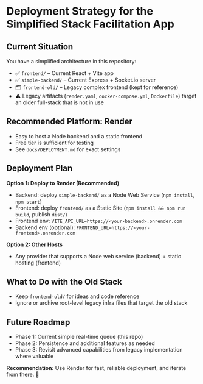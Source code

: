 # Deployment Strategy for the Simplified Stack Facilitation App

## Current Situation
You have a simplified architecture in this repository:
- ✅ `frontend/` – Current React + Vite app
- ✅ `simple-backend/` – Current Express + Socket.io server
- 🗂️ `frontend-old/` – Legacy complex frontend (kept for reference)
- ⚠️ Legacy artifacts (`render.yaml`, `docker-compose.yml`, `Dockerfile`) target an older full-stack that is not in use

## Recommended Platform: Render
- Easy to host a Node backend and a static frontend
- Free tier is sufficient for testing
- See `docs/DEPLOYMENT.md` for exact settings

## Deployment Plan
**Option 1: Deploy to Render (Recommended)**
- Backend: deploy `simple-backend/` as a Node Web Service (`npm install`, `npm start`)
- Frontend: deploy `frontend/` as a Static Site (`npm install && npm run build`, publish `dist/`)
- Frontend env: `VITE_API_URL=https://<your-backend>.onrender.com`
- Backend env (optional): `FRONTEND_URL=https://<your-frontend>.onrender.com`

**Option 2: Other Hosts**
- Any provider that supports a Node web service (backend) + static hosting (frontend)

## What to Do with the Old Stack
- Keep `frontend-old/` for ideas and code reference
- Ignore or archive root-level legacy infra files that target the old stack

## Future Roadmap
- Phase 1: Current simple real-time queue (this repo)
- Phase 2: Persistence and additional features as needed
- Phase 3: Revisit advanced capabilities from legacy implementation where valuable

**Recommendation:** Use Render for fast, reliable deployment, and iterate from there. 🚀

